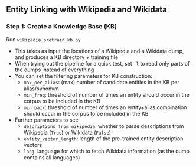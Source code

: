 ## Entity Linking with Wikipedia and Wikidata

### Step 1: Create a Knowledge Base (KB)

Run  `wikipedia_pretrain_kb.py` 
* This takes as input the locations of a Wikipedia and a Wikidata dump, and produces a KB directory + training file
* When trying out the pipeline for a quick test, set `-l` to read only parts of the dumps instead of everything
* You can set the filtering parameters for KB construction:
  * `max_per_alias`: (max) number of candidate entities in the KB per alias/synonym
  * `min_freq`: threshold of number of times an entity should occur in the corpus to be included in the KB
  * `min_pair`: threshold of number of times an entity+alias combination should occur in the corpus to be included in the KB
* Further parameters to set:
  * `descriptions_from_wikipedia`: whether to parse descriptions from Wikipedia (`True`) or Wikidata (`False`)
  * `entity_vector_length`: length of the pre-trained entity description vectors
  * `lang`: language for which to fetch Wikidata information (as the dump contains all languages)
